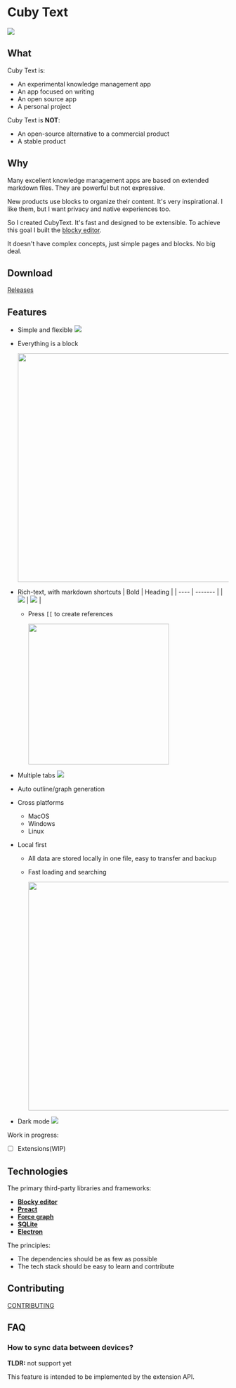 # Cuby Text

![](./images/home.png)

## What

Cuby Text is:

- An experimental knowledge management app
- An app focused on writing
- An open source app
- A personal project

Cuby Text is **NOT**:

- An open-source alternative to a commercial product
- A stable product

## Why

Many excellent knowledge management apps are based on extended markdown files.
They are powerful but not expressive.

New products use blocks to organize their content.
It's very inspirational. I like them, but I want privacy and native experiences too.

So I created CubyText. It's fast and designed to be extensible.
To achieve this goal I built the [blocky editor](https://github.com/vincentdchan/blocky-editor).

It doesn't have complex concepts, just simple pages and blocks. No big deal.

## Download

[Releases](https://github.com/vincentdchan/CubyText/releases)

## Features

- Simple and flexible
  ![](./images/concepts.png)
- Everything is a block

  <img src="./images/blocks.png" width="520" />

- Rich-text, with markdown shortcuts
  | Bold | Heading |
  | ---- | ------- |
  | ![](./images/bold-ani.gif) | ![](./images/intro-ani.gif) |

  - Press `[[` to create references

    <img src="./images/create-references.gif" width="320" />

- Multiple tabs
  ![](./images/multiple-tabs.png)
- Auto outline/graph generation
- Cross platforms
  - MacOS
  - Windows
  - Linux
- Local first

  - All data are stored locally in one file, easy to transfer and backup
  - Fast loading and searching

    <img src="./images/search.gif" width="520" />

- Dark mode
  ![](./images/dark-mode.png)

Work in progress:

- [ ] Extensions(WIP)

## Technologies

The primary third-party libraries and frameworks:

- **[Blocky editor](https://github.com/vincentdchan/blocky-editor)**
- **[Preact](https://preactjs.com/)**
- **[Force graph](https://github.com/vasturiano/force-graph)**
- **[SQLite](https://www.sqlite.org/index.html)**
- **[Electron](https://www.electronjs.org/)**

The principles:

- The dependencies should be as few as possible
- The tech stack should be easy to learn and contribute

## Contributing

[CONTRIBUTING](./CONTRIBUTING.md)

## FAQ

### How to sync data between devices?

**TLDR:** not support yet

This feature is intended to be implemented by the extension API.
